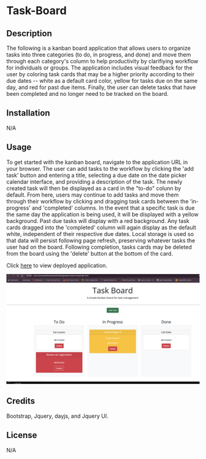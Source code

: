 # Task-Board

## Description

The following is a kanban board application that allows users to organize tasks into three categories (to do, in progress, and done) and move them through each category's column to help productivity by clarifiying workflow for individuals or groups.  The application includes visual feedback for the user by coloring task cards that may be a higher priority according to their due dates -- white as a default card color, yellow for tasks due on the same day, and red for past due items. Finally, the user can delete tasks that have been completed and no longer need to be tracked on the board.

## Installation

N/A

## Usage

To get started with the kanban board, navigate to the application URL in your browser.  The user can add tasks to the workflow by clicking the 'add task' button and entering a title, selecting a due date on the date picker calendar interface, and providing a description of the task.  The newly created task will then be displayed as a card in the "to-do" colunn by default.  From here, users may continue to add tasks and move them through their workflow by clicking and dragging task cards between the 'in-progress' and 'completed' columns. In the event that a specific task is due the same day the application is being used, it will be displayed with a yellow background. Past due tasks will display with a red background. Any task cards dragged into the 'completed' column will again display as the default white, independent of their respective due dates.  Local storage is used so that data will persist following page refresh, preserving whatever tasks the user had on the board.  Following completion, tasks cards may be deleted from the board using the 'delete' button at the bottom of the card.     

Click [here](https://travisgage.github.io/Challenge-5-Kanban-Board/) to view deployed application.

![Screenshot of application](./assets/images/task%20board%20screenshot.png)

## Credits

Bootstrap, Jquery, dayjs, and Jquery UI.

## License

N/A

